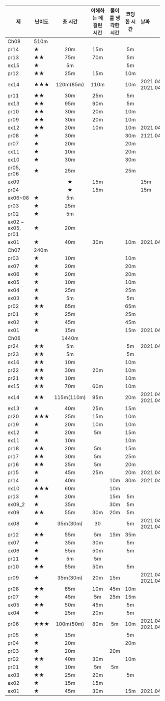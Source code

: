 |제|난이도|총 시간|이해하는 데 걸린 시간|풀이를 생각한 시간|코딩한 시간|날짜|
|---|---|:---:|:---:|:---:|:---:|:---|
|Ch08|510m
|pr14|★|20m|15m||5m||
|pr13|★★|75m|70m||5m||
|ex15|★|5m|||5m||
|pr12|★★|25m|15m||10m||
|ex14|★★★|120m(85m)|110m||10m|2021.04.12.MON 2021.04.13.TUE|
|pr11|★★|30m|25m||5m||
|ex13|★★|95m|90m||5m||
|pr10|★★|30m|20m||10m||
|pr09|★★|30m|20m||10m||
|ex12|★★|20m|10m||10m|2021.04.12.MON|
|pr08|★|30m|||30m|2121.04.11.SUN|
|pr07|★|20m|||20m||
|ex11|★|10m|||20m||
|ex10|★|30m|||30m||
|pr05, pr06|★|25m|||25m||
|ex09||★|15m|||15m||
|pr04||★|15m|||15m||
|ex06~08|★|5m|||||
|pr03|★|25m|||||
|pr02|★|5m|||||
|ex02 ~ ex05, pr01|★|20m||||
|ex01|★|40m|30m||10m|2021.04.11.SUN|
|Ch07|240m
|pr03|★|10m|||10m||
|ex07|★|20m|||20m||
|ex06|★|20m|||20m||
|ex05|★|10m|||10m||
|ex04|★|25m|||25m||
|ex03|★|5m|||5m||
|pr02|★★|65m|||65m||
|pr01|★|25m|||25m||
|ex02|★|45m|||45m||
|ex01|★|15m|||15m|2021.04.10.SAT|
|Ch06||1440m|||||
|pr24|★★|5m|||5m|2021.04.09.FRI|
|pr23|★★|5m|||5m||
|ex16|★★|10m|||10m||
|pr22|★★|30m|20m||10m||
|pr21|★★|10m|||10m||
|ex15|★★|70m|60m||10m||
|ex14|★★|115m(110m)|95m||20m|2021.04.08.THU 2021.04.09.FRI|
|ex13|★|40m|25m||15m||
|pr20|★★★|25m|15m||10m||
|pr19|★|20m|10m||10m||
|ex12|★|20m|5m||15m||
|ex11|★|10m|||10m||
|pr18|★★|20m|5m||15m||
|pr17|★★|30m|5m||25m||
|pr16|★★|25m|5m||20m||
|pr15|★|45m|25m||20m|2021.04.08.THU|
|pr14|★|40m||10m|30m|2021.04.07.WED|
|ex10|★★★|60m||10m||
|pr13|★|20m||15m|5m|||
|ex09_2|★|35m||30m|5m||
|ex09|★★|55m|30m|20m|5m||
|ex08|★|35m(30m)|30||5m|2021.04.06.TUE 2021.04.07.WED|
|pr12|★★|55m|5m|15m|35m||
|ex07|★|35m|30m||5m||
|ex06|★|55m|50m||5m||
|pr11|★|5m|5m||||
|pr10|★★|55m|50m||5m|
|pr09|★|35m(30m)|20m|15m||2021.04.05.MON 2021.04.06.TUE
|pr08|★★|65m|10m|45m|10m||
|pr07|★|45m|5m|25m|15m||
|ex05|★★|50m|45m||5m||
|ex04|★|25m|20m||5m||
|pr06|★★★|100m(50m)|80m|5m|10m|2021.04.04.SUN 2021.04.05.MON|
|pr05|★|15m|||5m||
|pr04|★|20m|||20m|
|pr03|★|20m||20m|||
|pr02|★★|40m|30m||10m||
|pr01|★|10m|5m|5m|||
|ex03|★★|25m|20m||5m||
|ex02|★|15m|15m|
|ex01|★|45m|30m||15m|2021.04.04.SUN|
